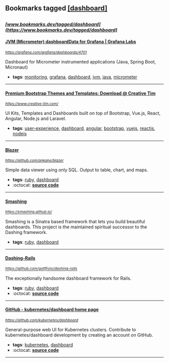 ## Bookmarks tagged [[dashboard]](https://www.bookmarks.dev?q=[dashboard])

_<sup><sup>[www.bookmarks.dev/tagged/dashboard](https://www.bookmarks.dev/tagged/dashboard)</sup></sup>_
---
#### [JVM (Micrometer) dashboardData for Grafana | Grafana Labs](https://grafana.com/grafana/dashboards/4701)
_<sup>https://grafana.com/grafana/dashboards/4701</sup>_

Dashboard for Micrometer instrumented applications (Java, Spring Boot, Micronaut)
* **tags**: [monitoring](../tagged/monitoring.md), [grafana](../tagged/grafana.md), [dashboard](../tagged/dashboard.md), [jvm](../tagged/jvm.md), [java](../tagged/java.md), [micrometer](../tagged/micrometer.md)
---
#### [ Premium Bootstrap Themes and Templates: Download @ Creative Tim ](https://www.creative-tim.com/)
_<sup>https://www.creative-tim.com/</sup>_

UI Kits, Templates and Dashboards built on top of Bootstrap, Vue.js, React, Angular, Node.js and Laravel. 
* **tags**: [user-experience](../tagged/user-experience.md), [dashboard](../tagged/dashboard.md), [angular](../tagged/angular.md), [bootstrap](../tagged/bootstrap.md), [vuejs](../tagged/vuejs.md), [reactjs](../tagged/reactjs.md), [nodejs](../tagged/nodejs.md)
---
#### [Blazer](https://github.com/ankane/blazer)
_<sup>https://github.com/ankane/blazer</sup>_

Simple data viewer using only SQL. Output to table, chart, and maps.
* **tags**: [ruby](../tagged/ruby.md), [dashboard](../tagged/dashboard.md)
* :octocat: **[source code](https://github.com/ankane/blazer)**
---
#### [Smashing](https://smashing.github.io/)
_<sup>https://smashing.github.io/</sup>_

Smashing is a Sinatra based framework that lets you build beautiful dashboards. This project is the maintained spiritual successor to the Dashing framework.
* **tags**: [ruby](../tagged/ruby.md), [dashboard](../tagged/dashboard.md)
---
#### [Dashing-Rails](https://github.com/gottfrois/dashing-rails)
_<sup>https://github.com/gottfrois/dashing-rails</sup>_

The exceptionally handsome dashboard framework for Rails.
* **tags**: [ruby](../tagged/ruby.md), [dashboard](../tagged/dashboard.md)
* :octocat: **[source code](https://github.com/gottfrois/dashing-rails)**
---
#### [GitHub - kubernetes/dashboard home page](https://github.com/kubernetes/dashboard)
_<sup>https://github.com/kubernetes/dashboard</sup>_

General-purpose web UI for Kubernetes clusters. Contribute to kubernetes/dashboard development by creating an account on GitHub.
* **tags**: [kubernetes](../tagged/kubernetes.md), [dashboard](../tagged/dashboard.md)
* :octocat: **[source code](https://github.com/kubernetes/dashboard)**
---
